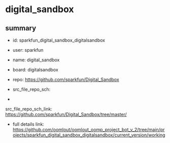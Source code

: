 # digital_sandbox
 
## summary 
* id: sparkfun_digital_sandbox_digitalsandbox
* user: sparkfun
* name: digital_sandbox
* board: digitalsandbox
* repo: https://github.com/sparkfun/Digital_Sandbox



* src_file_repo_sch: 
*
 src_file_repo_sch_link: https://github.com/sparkfun/Digital_Sandbox/tree/master/
* full details link: https://github.com/oomlout/oomlout_oomp_project_bot_v_2/tree/main/projects/sparkfun_digital_sandbox_digitalsandbox/current_version/working  






